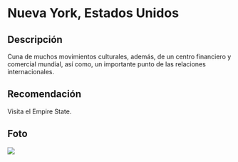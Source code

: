 # Nueva York, Estados Unidos

## Descripción
Cuna de muchos movimientos culturales, además, de un centro financiero y comercial mundial, así como, un importante punto de las relaciones internacionales.

## Recomendación
Visita el Empire State.

## Foto
![](https://media.istockphoto.com/id/1163548558/es/foto/estatua-de-la-libertad-y-el-horizonte-de-la-ciudad-de-nueva-york-con-el-distrito-financiero-de.jpg?s=170667a&w=0&k=20&c=V41Nez9Shm2FiIZykFQUvyG6lwE1qsX8G8T8otb3_GA=)